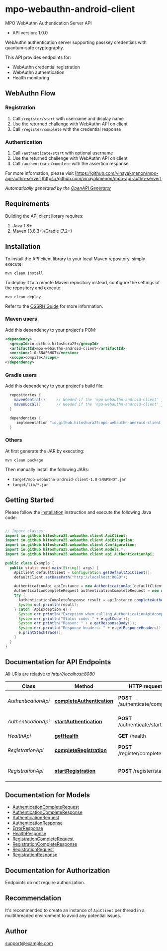 # mpo-webauthn-android-client

MPO WebAuthn Authentication Server API
- API version: 1.0.0

WebAuthn authentication server supporting passkey credentials with quantum-safe cryptography.

This API provides endpoints for:
- WebAuthn credential registration
- WebAuthn authentication
- Health monitoring

## WebAuthn Flow

### Registration
1. Call `/register/start` with username and display name
2. Use the returned challenge with WebAuthn API on client
3. Call `/register/complete` with the credential response

### Authentication  
1. Call `/authenticate/start` with optional username
2. Use the returned challenge with WebAuthn API on client
3. Call `/authenticate/complete` with the assertion response


  For more information, please visit [https://github.com/vinayakmenon/mpo-api-authn-server](https://github.com/vinayakmenon/mpo-api-authn-server)

*Automatically generated by the [OpenAPI Generator](https://openapi-generator.tech)*


## Requirements

Building the API client library requires:
1. Java 1.8+
2. Maven (3.8.3+)/Gradle (7.2+)

## Installation

To install the API client library to your local Maven repository, simply execute:

```shell
mvn clean install
```

To deploy it to a remote Maven repository instead, configure the settings of the repository and execute:

```shell
mvn clean deploy
```

Refer to the [OSSRH Guide](http://central.sonatype.org/pages/ossrh-guide.html) for more information.

### Maven users

Add this dependency to your project's POM:

```xml
<dependency>
  <groupId>io.github.hitoshura25</groupId>
  <artifactId>mpo-webauthn-android-client</artifactId>
  <version>1.0-SNAPSHOT</version>
  <scope>compile</scope>
</dependency>
```

### Gradle users

Add this dependency to your project's build file:

```groovy
  repositories {
    mavenCentral()     // Needed if the 'mpo-webauthn-android-client' jar has been published to maven central.
    mavenLocal()       // Needed if the 'mpo-webauthn-android-client' jar has been published to the local maven repo.
  }

  dependencies {
     implementation "io.github.hitoshura25:mpo-webauthn-android-client:1.0-SNAPSHOT"
  }
```

### Others

At first generate the JAR by executing:

```shell
mvn clean package
```

Then manually install the following JARs:

* `target/mpo-webauthn-android-client-1.0-SNAPSHOT.jar`
* `target/lib/*.jar`

## Getting Started

Please follow the [installation](#installation) instruction and execute the following Java code:

```java

// Import classes:
import io.github.hitoshura25.webauthn.client.ApiClient;
import io.github.hitoshura25.webauthn.client.ApiException;
import io.github.hitoshura25.webauthn.client.Configuration;
import io.github.hitoshura25.webauthn.client.models.*;
import io.github.hitoshura25.webauthn.client.api.AuthenticationApi;

public class Example {
  public static void main(String[] args) {
    ApiClient defaultClient = Configuration.getDefaultApiClient();
    defaultClient.setBasePath("http://localhost:8080");

    AuthenticationApi apiInstance = new AuthenticationApi(defaultClient);
    AuthenticationCompleteRequest authenticationCompleteRequest = new AuthenticationCompleteRequest(); // AuthenticationCompleteRequest | 
    try {
      AuthenticationCompleteResponse result = apiInstance.completeAuthentication(authenticationCompleteRequest);
      System.out.println(result);
    } catch (ApiException e) {
      System.err.println("Exception when calling AuthenticationApi#completeAuthentication");
      System.err.println("Status code: " + e.getCode());
      System.err.println("Reason: " + e.getResponseBody());
      System.err.println("Response headers: " + e.getResponseHeaders());
      e.printStackTrace();
    }
  }
}

```

## Documentation for API Endpoints

All URIs are relative to *http://localhost:8080*

Class | Method | HTTP request | Description
------------ | ------------- | ------------- | -------------
*AuthenticationApi* | [**completeAuthentication**](docs/AuthenticationApi.md#completeAuthentication) | **POST** /authenticate/complete | Complete WebAuthn authentication
*AuthenticationApi* | [**startAuthentication**](docs/AuthenticationApi.md#startAuthentication) | **POST** /authenticate/start | Start WebAuthn authentication
*HealthApi* | [**getHealth**](docs/HealthApi.md#getHealth) | **GET** /health | Health check
*RegistrationApi* | [**completeRegistration**](docs/RegistrationApi.md#completeRegistration) | **POST** /register/complete | Complete WebAuthn registration
*RegistrationApi* | [**startRegistration**](docs/RegistrationApi.md#startRegistration) | **POST** /register/start | Start WebAuthn registration


## Documentation for Models

 - [AuthenticationCompleteRequest](docs/AuthenticationCompleteRequest.md)
 - [AuthenticationCompleteResponse](docs/AuthenticationCompleteResponse.md)
 - [AuthenticationRequest](docs/AuthenticationRequest.md)
 - [AuthenticationResponse](docs/AuthenticationResponse.md)
 - [ErrorResponse](docs/ErrorResponse.md)
 - [HealthResponse](docs/HealthResponse.md)
 - [RegistrationCompleteRequest](docs/RegistrationCompleteRequest.md)
 - [RegistrationCompleteResponse](docs/RegistrationCompleteResponse.md)
 - [RegistrationRequest](docs/RegistrationRequest.md)
 - [RegistrationResponse](docs/RegistrationResponse.md)


<a id="documentation-for-authorization"></a>
## Documentation for Authorization

Endpoints do not require authorization.


## Recommendation

It's recommended to create an instance of `ApiClient` per thread in a multithreaded environment to avoid any potential issues.

## Author

support@example.com

